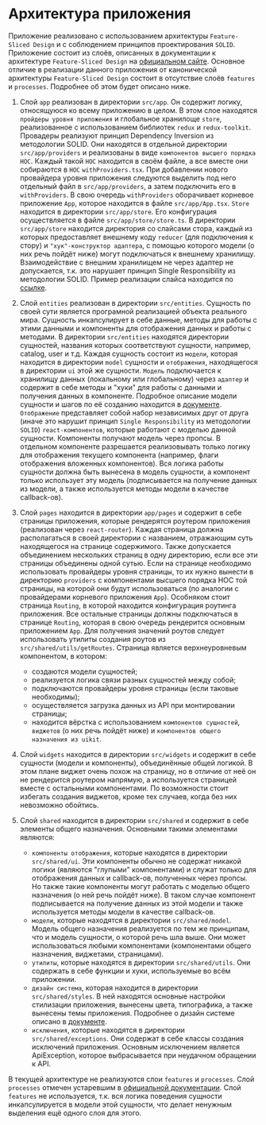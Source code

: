 # Архитектура приложения

Приложение реализовано с использованием архитектуры `Feature-Sliced Design` и с соблюдением принципов проектирования `SOLID`. Приложение состоит из слоёв, описанных в документации к архитектуре `Feature-Sliced Design` на [официальном сайте][fsd-site]. Основное отличие в реализации данного приложения от канонической архитектуры `Feature-Sliced Design` состоит в отсутствие слоёв `features` и `processes`. Подробнее об этом будет описано ниже.

1. Слой `app` реализован в директории `src/app`. Он содержит логику, относящуюся ко всему приложению в целом. В этом слое находятся `пройдеры уровня приложения` и глобальное хранилоще `store`, реализованное с использованием библиотек `redux` и `redux-toolkit`. 
Провадеры реализуют принцип Dependency Inversion из методологии SOLID. Они находятся в отдельной директории `src/app/providers` и реализованы в виде `компонентов высшего порядка HOC`. Каждый такой `HOC` находится в своём файле, а все вместе они собираются в `HOC` `withProviders.tsx`. При добавлении нового провайдера уровня приложения следуются выделить под него отдельный файл в `src/app/providers`, а затем подключить его в `withProviders`. В свою очередь `withProviders` оборачивает корневое приложение `App`, которое находится в файле `src/app/App.tsx`.
`Store` находится в директории `src/app/store`. Его конфигурация осуществляется в файле `src/app/store/store.ts`. В директории `src/app/store` находится директория со слайсами стора, каждый из которых предоставляет внешнему коду `reducer` (для подключения к стору) и `"хук"-конструктор адаптера`, с помощью которого модели (о них речь пойдёт ниже) могут подключаться к внешнему хранилищу. Взаимодействие с внешним хранилищем не через адаптер не допускается, т.к. это нарушает принцип Single Responsibility из методологии SOLID.
Пример реализации слайса находится по [ссылке][slice-creation].

2. Слой `entities` реализован в директории `src/entities`. Сущность по своей сути является програмной реализацией объекта реального мира. Сущность инкапсулирует в себе данные, методы для работы с этими данными и компоненты для отображения данных и работы с методами.
В директории `src/entities` находятся директории сущностей, названия которых соответствуют сущности, например, catalog, user и т.д. Каждая сущность состоит из `модели`, которая находится в директории `model` сущности и `отображения`, находящегося в директории `ui` этой же сущности.
`Модель` подключается к хранилищу данных (локальному или глобальному) через `адаптер` и содержит в себе методы и "хуки" для работы с данными и получения данных в компоненте. Подробное описание модели сущности и шагов по её созданию находится в [документе][entity-creation].
`Отображение` представляет собой набор независимых друг от друга (иначе это нарушит принцип `Single Responsibility` из методологии `SOLID`) `react-компонентов`, которые работают с моделью данной сущности. Компоненты получают модель через пропсы. В отдельном компоненте разрешается реализовывать только логику для отображения текущего компонента (например, флаги отображения вложенных компонентов). Вся логика работы сущности должна быть вынесена в модель сущности, а компонент только использует эту модель (подписывается на получение данных из модели, а также используется методы модели в качестве callback-ов).

3. Слой `pages` находится в директории `app/pages` и содержит в себе страницы приложения, которые рендерятся роутером приложения (реализован через `react-router`). Каждая страница должна располагаться в своей директории с названием, отражающим суть находящегося на странице содержимого. Также допускается объединением нескольких страниц в одну директорию, если все эти страницы объединены одной сутью. Если на странице необходимо использовать провайдеры уровня страницы, то их нужно вынести в директорию `providers` с компонентами высшего порядка HOC той страницы, на которой они будут использоваться (по аналогии с провайдерами корневого приложения `App`).
Особняком стоит страница `Routing`, в которой находится конфигурация роутинга приложения. Все остальные страницы должны подключаться в странице `Routing`, которая в свою очередь рендерится основным приложением `App`. Для получения значений роутов следует использовать утилиты создания роутов из `src/shared/utils/getRoutes`.
Страница является верхнеуровневым компонентом, в котором: 
    - создаются модели сущностей;
    - реализуется логика связи разных сущностей между собой;
    - подключаются провайдеры уровня страницы (если таковые необходимы);
    - осуществляется загрузка данных из API при монтировании страницы;
    - находится вёрстка с использованием `компонентов сущностей`, `виджетов` (о них речь пойдёт ниже) и `компонентов общего назначения из uikit`.

4. Слой `widgets` находится в директории `src/widgets` и содержит в себе сущности (модели и компоненты), объединённые общей логикой. В этом плане виджет очень похож на страницу, но в отличие от неё он не рендерится роутером напрямую, а используется страницей вместе с остальными компонентами. По возможности стоит избегать создания виджетов, кроме тех случаев, когда без них невозможно обойтись.

5. Слой `shared` находится в директории `src/shared` и содержит в себе элементы общего назначения. Основными такими элементами являются:
    - `компоненты отображения`, которые находятся в директории `src/shared/ui`. Эти компоненты обычно не содержат никакой логики (являются "глупыми" компонентами) и служат только для отображения данных и callback-ов, полученных через пропсы. Но также такие компоненты могут работать с моделью общего назначения (о ней речь пойдёт ниже). В таком случае компонент подписывается на получение данных из этой модели и также используется методы модели в качестве callback-ов.
    - `модели`, которые находятся в директории `src/shared/model`. Модель общего назначения реализуется по тем же принципам, что и модель сущности, о которой речь шла выше. Они может использоваться любыми компонентами (компонентами общего назначения, виджетами, страницами).
    - `утилиты`, которые находятся в директории `src/shared/utils`. Они содержать в себе функции и хуки, используемые во всём приложении.
    - `дизайн система`, которая находится в директории `src/shared/styles`. В ней находятся основные настройки стилизации приложения, вынесены цвета, типографика, а также вынесены темы приложения. Подробнее о дизайн системе описано в [документе][design-system].
    - `исключения`, которые находятся в директории `src/shared/exceptions`. Они содержат в себе классы создания исключений приложения. Основным исключением является ApiException, которое выбрасывается при неудачном обращении к API.

В текущей архитектуре не реализуются слои `features` и `processes`. Слой `processes` отмечен устаревшим в [официальной документации][fsd-site]. Слой `features` не используется, т.к. вся логика поведения сущности инкапсулируется в модели этой сущности, что делает ненужным выделения ещё одного слоя для этого.

[slice-creation]: <https://github.com/DenRostokin/react-clean-arch>
[design-system]: <https://github.com/DenRostokin/react-clean-arch>
[fsd-site]: <https://feature-sliced.design/ru/docs/get-started/overview>
[entity-creation]: <https://github.com/DenRostokin/react-clean-arch/blob/main/docs/EntityModel.md>
